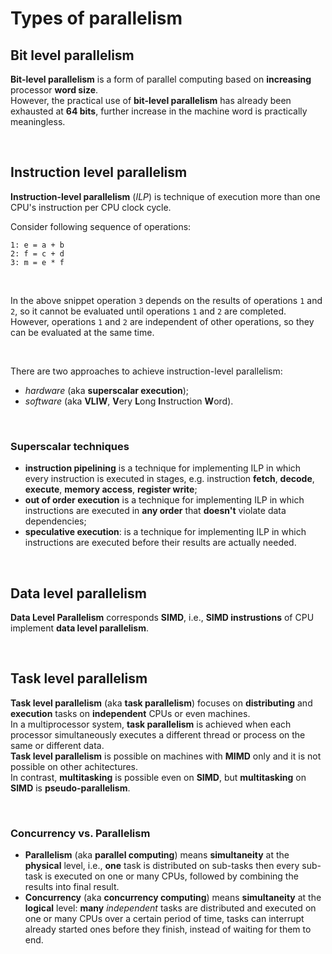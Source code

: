 # Types of parallelism
## Bit level parallelism
**Bit-level parallelism** is a form of parallel computing based on **increasing** processor **word size**.<br>
However, the practical use of **bit-level parallelism** has already been exhausted at **64 bits**, further increase in the machine word is practically meaningless.

<br>

## Instruction level parallelism
**Instruction-level parallelism** (*ILP*) is technique of execution more than one CPU's instruction per CPU clock cycle.<br>

Consider following sequence of operations:
```
1: e = a + b
2: f = c + d
3: m = e * f
```

<br>

In the above snippet operation `3` depends on the results of operations `1` and `2`, so it cannot be evaluated until operations `1` and `2` are completed.<br>
However, operations `1` and `2` are independent of other operations, so they can be evaluated at the same time.<br>

<br>

There are two approaches to achieve instruction-level parallelism:
- *hardware* (aka **superscalar execution**);
- *software* (aka **VLIW**, **V**ery **L**ong **I**nstruction **W**ord).

<br>

### Superscalar techniques
- **instruction pipelining** is a technique for implementing ILP in which every instruction is executed in stages, e.g. instruction **fetch**, **decode**, **execute**, **memory access**, **register write**;
- **out of order execution** is a technique for implementing ILP in which instructions are executed in **any order** that **doesn't** violate data dependencies;
- **speculative execution**: is a technique for implementing ILP in which instructions are executed before their results are actually needed.

<br>

## Data level parallelism
**Data Level Parallelism** corresponds **SIMD**, i.e., **SIMD instrustions** of CPU implement **data level parallelism**.

<br>

## Task level parallelism
**Task level parallelism** (aka **task parallelism**) focuses on **distributing** and **execution** tasks on **independent** CPUs or even machines.<br>
In a multiprocessor system, **task parallelism** is achieved when each processor simultaneously executes a different thread or process on the same or different data.<br>
**Task level parallelism** is possible on machines with **MIMD** only and it is not possible on other achitectures.<br>
In contrast, **multitasking** is possible even on **SIMD**, but **multitasking** on **SIMD** is **pseudo-parallelism**.

<br>

### Concurrency vs. Parallelism
- **Parallelism** (aka **parallel computing**) means **simultaneity** at the **physical** level, i.e., **one** task is distributed on sub-tasks then every sub-task is executed on one or many CPUs, followed by combining the results into final result.
- **Concurrency** (aka **concurrency computing**) means **simultaneity** at the **logical** level: **many** *independent* tasks are distributed and executed on one or many CPUs over a certain period of time, tasks can interrupt already started ones before they finish, instead of waiting for them to end.
